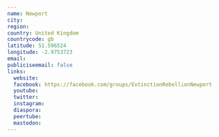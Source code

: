 ```yaml
---
name: Newport
city:
region:
country: United Kingdom
countrycode: gb
latitude: 51.596524
longitude: -2.9753723
email:
publiciseemail: false
links:
  website:
  facebook: https://facebook.com/groups/ExtinctionRebellionNewport
  youtube:
  twitter:
  instagram:
  diaspora:
  peertube:
  mastodon:
---
```


